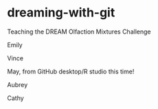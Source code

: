 # dreaming-with-git
Teaching the DREAM Olfaction Mixtures Challenge

Emily

Vince

May, from GitHub desktop/R studio this time!

Aubrey


Cathy

